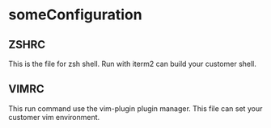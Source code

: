 # someConfiguration

## ZSHRC

This is the file for zsh shell. Run with iterm2 can build your customer shell.

## VIMRC

This run command use the vim-plugin plugin manager. This file can set your customer vim environment.

